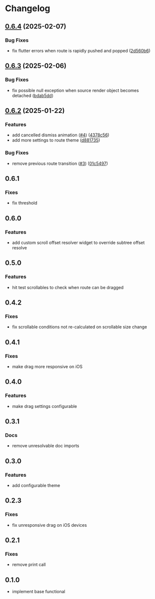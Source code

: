 # Changelog


## [0.6.4](https://github.com/rIIh/draggable_route_flutter/compare/v0.6.3...v0.6.4) (2025-02-07)


### Bug Fixes

* fix flutter errors when route is rapidly pushed and popped ([2d560b6](https://github.com/rIIh/draggable_route_flutter/commit/2d560b67e3b88fd73022811509c2292b5257ed28))


## [0.6.3](https://github.com/rIIh/draggable_route_flutter/compare/v0.6.2...v0.6.3) (2025-02-06)


### Bug Fixes

* fix possible null exception when source render object becomes detached ([bdab5dd](https://github.com/rIIh/draggable_route_flutter/commit/bdab5dd8576679f0dcf04b3be24d58ebd96e29c3))


## [0.6.2](https://github.com/rIIh/draggable_route_flutter/compare/v0.6.1...v0.6.2) (2025-01-22)


### Features

* add cancelled dismiss animation ([#4](https://github.com/rIIh/draggable_route_flutter/issues/4)) ([4378c56](https://github.com/rIIh/draggable_route_flutter/commit/4378c56d8671a77ab63a629d56a48ba4440d32d4))
* add more settings to route theme ([d881735](https://github.com/rIIh/draggable_route_flutter/commit/d881735fd472da6e1fc870c25563975087ba048e))


### Bug Fixes

* remove previous route transition ([#3](https://github.com/rIIh/draggable_route_flutter/issues/3)) ([01c5497](https://github.com/rIIh/draggable_route_flutter/commit/01c54977e4634a380c9efc7027f4b31a7603e57c))


## 0.6.1

### Fixes

- fix threshold


## 0.6.0

### Features 

- add custom scroll offset resolver widget to override subtree offset resolve


## 0.5.0

### Features 

- hit test scrollables to check when route can be dragged


## 0.4.2

### Fixes 

- fix scrollable conditions not re-calculated on scrollable size change


## 0.4.1

### Fixes 

- make drag more responsive on iOS

## 0.4.0

### Features 

- make drag settings configurable

## 0.3.1

### Docs 

- remove unresolvable doc imports

## 0.3.0

### Features 

- add configurable theme

## 0.2.3

### Fixes 

- fix unresponsive drag on iOS devices

## 0.2.1

### Fixes 

* remove print call


## 0.1.0

* implement base functional
